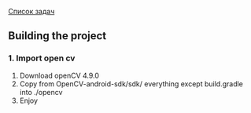 [Список задач](https://docs.google.com/document/d/1zvY0Itbk7GZB17bLsVfoV8L5yA8stT7kyMOacR1jFRM/edit)

## Building the project
### 1. Import open cv
1. Download openCV 4.9.0
2. Copy from OpenCV-android-sdk/sdk/ everything except build.gradle into ./opencv
3. Enjoy

